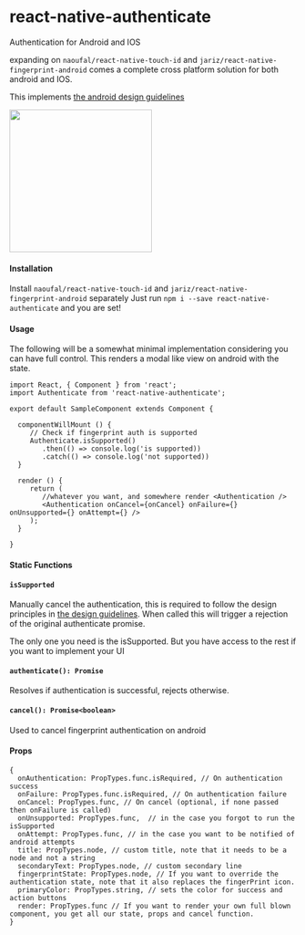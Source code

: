 # react-native-authenticate
Authentication for Android and IOS

expanding on `naoufal/react-native-touch-id` and `jariz/react-native-fingerprint-android` comes a complete cross platform solution for both android and IOS.

This implements [the android design guidelines](https://material.google.com/patterns/fingerprint.html)

<img src="https://i.imgur.com/f5rSe6F.png" width="250">  

#### Installation
Install `naoufal/react-native-touch-id` and `jariz/react-native-fingerprint-android` separately
Just run `npm i --save react-native-authenticate` and you are set!

#### Usage

The following will be a somewhat minimal implementation considering you can have full control.  This renders a modal like view on android with the state.

```
import React, { Component } from 'react';
import Authenticate from 'react-native-authenticate';

export default SampleComponent extends Component {

  componentWillMount () {
     // Check if fingerprint auth is supported
     Authenticate.isSupported()
        .then(() => console.log('is supported))
        .catch(() => console.log('not supported))
  }

  render () {
     return (
        //whatever you want, and somewhere render <Authentication />
        <Authentication onCancel={onCancel} onFailure={} onUnsupported={} onAttempt={} />
     );
  }

}
```

#### Static Functions

#### `isSupported`
Manually cancel the authentication, this is required to follow the design principles in [the design guidelines](https://material.google.com/patterns/fingerprint.html). When called this will trigger a rejection of the original authenticate promise.

The only one you need is the isSupported. But you have access to the rest if you want to implement your UI

#### `authenticate(): Promise`
Resolves if authentication is successful, rejects otherwise.

#### `cancel(): Promise<boolean>`
Used to cancel fingerprint authentication on android

#### Props

```
{
  onAuthentication: PropTypes.func.isRequired, // On authentication success
  onFailure: PropTypes.func.isRequired, // On authentication failure
  onCancel: PropTypes.func, // On cancel (optional, if none passed then onFailure is called)
  onUnsupported: PropTypes.func,  // in the case you forgot to run the isSupported
  onAttempt: PropTypes.func, // in the case you want to be notified of android attempts
  title: PropTypes.node, // custom title, note that it needs to be a node and not a string
  secondaryText: PropTypes.node, // custom secondary line
  fingerprintState: PropTypes.node, // If you want to override the authentication state, note that it also replaces the fingerPrint icon.
  primaryColor: PropTypes.string, // sets the color for success and action buttons
  render: PropTypes.func // If you want to render your own full blown component, you get all our state, props and cancel function.
}
```
